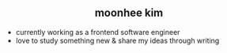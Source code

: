 <div align="center">
  

## moonhee kim
</div>

- currently working as a frontend software engineer 
- love to study something new & share my ideas through writing 
